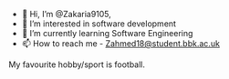 - 👋 Hi, I’m @Zakaria9105, 
- 👀 I’m interested in software development
- 🌱 I’m currently learning Software Engineering
- 📫 How to reach me - Zahmed18@student.bbk.ac.uk

My favourite hobby/sport is football.

<!---
Zakaria9105/Zakaria9105 is a ✨ special ✨ repository because its `README.md` (this file) appears on your GitHub profile.
You can click the Preview link to take a look at your changes.
--->
